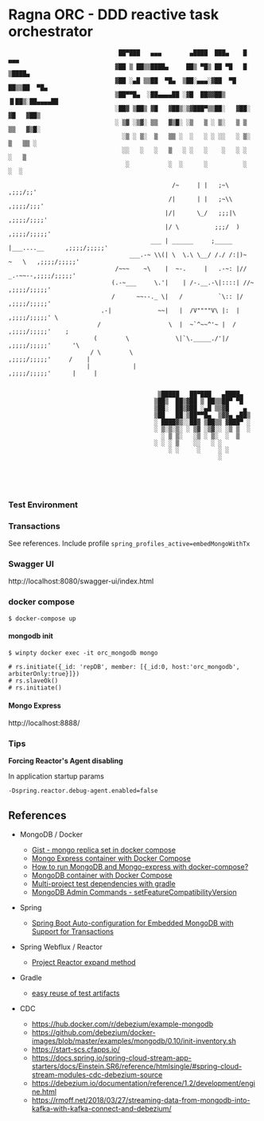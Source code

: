 # Ragna ORC - DDD reactive  task orchestrator


```
                               ██▀███   ▄▄▄        ▄████  ███▄    █  ▄▄▄      
                              ▓██ ▒ ██▒▒████▄     ██▒ ▀█▒ ██ ▀█   █ ▒████▄    
                              ▓██ ░▄█ ▒▒██  ▀█▄  ▒██░▄▄▄░▓██  ▀█ ██▒▒██  ▀█▄  
                              ▒██▀▀█▄  ░██▄▄▄▄██ ░▓█  ██▓▓██▒  ▐▌██▒░██▄▄▄▄██ 
                              ░██▓ ▒██▒ ▓█   ▓██▒░▒▓███▀▒▒██░   ▓██░ ▓█   ▓██▒
                              ░ ▒▓ ░▒▓░ ▒▒   ▓▒█░ ░▒   ▒ ░ ▒░   ▒ ▒  ▒▒   ▓▒█░
                                ░▒ ░ ▒░  ▒   ▒▒ ░  ░   ░ ░ ░░   ░ ▒░  ▒   ▒▒ ░
                                ░░   ░   ░   ▒   ░ ░   ░    ░   ░ ░   ░   ▒   
                                 ░           ░  ░      ░          ░       ░  ░
                                                                                          
                                              /~     | |   ;~\                        ,;;;/;;'
                                             /|      | |   ;~\\                     ,;;;;/;;;'
                                            |/|      \_/   ;;;|\                    ,;;;;/;;;;'
                                            |/ \          ;;;/  )                 ,;;;;/;;;;;'
                                        ___ | ______     ;_____ |___....__      ,;;;;/;;;;;'
                                  ___.-~ \\(| \  \.\ \__/ /./ /:|)~   ~   \   ,;;;;/;;;;;'
                              /~~~    ~\    |  ~-.     |   .-~: |//  _.-~~--,;;;;/;;;;;'
                             (.-~___     \.'|    | /-.__.-\|::::| //~     ,;;;;/;;;;;'
                             /      ~~--._ \|   /          `\:: |/      ,;;;;/;;;;;'
                          .-|             ~~|   |  /V""""V\ |:  |     ,;;;;/;;;;;' \
                         /                   \  |  ~`^~~^'~ |  /    ,;;;;/;;;;;'    ;
                        (        \             \|`\._____./'|/    ,;;;;/;;;;;'      '\
                       / \        \                             ,;;;;/;;;;;'     /    |
                      |            |                          ,;;;;/;;;;;'      |     |


                                          ▒█████   ██▀███   ▄████▄
                                         ▒██▒  ██▒▓██ ▒ ██▒▒██▀ ▀█
                                         ▒██░  ██▒▓██ ░▄█ ▒▒▓█    ▄
                                         ▒██   ██░▒██▀▀█▄  ▒▓▓▄ ▄██▒
                                         ░ ████▓▒░░██▓ ▒██▒▒ ▓███▀ ░
                                         ░ ▒░▒░▒░ ░ ▒▓ ░▒▓░░ ░▒ ▒  ░
                                           ░ ▒ ▒░   ░▒ ░ ▒░  ░  ▒
                                         ░ ░ ░ ▒    ░░   ░ ░
                                             ░ ░     ░     ░ ░
                                                           ░





```



### Test Environment

### Transactions

See references.
Include profile ``spring_profiles_active=embedMongoWithTx``

### Swagger UI
http://localhost:8080/swagger-ui/index.html


### docker compose

```
$ docker-compose up 
```

#### mongodb init
```
$ winpty docker exec -it orc_mongodb mongo

# rs.initiate({_id: 'repDB', member: [{_id:0, host:'orc_mongodb', arbiterOnly:true}]})
# rs.slaveOk()
# rs.initiate()

```
#### Mongo Express

http://localhost:8888/


### Tips

**Forcing Reactor's Agent disabling**

In application startup params
```
-Dspring.reactor.debug-agent.enabled=false
```


## References

* MongoDB / Docker
    * [Gist - mongo replica set in docker compose](https://gist.github.com/harveyconnor/518e088bad23a273cae6ba7fc4643549)
    * [Mongo Express container with Docker Compose](https://zgadzaj.com/development/docker/docker-compose/containers/mongo-express)
    * [How to run MongoDB and Mongo-express with docker-compose?](https://stackoverflow.com/questions/47901561/how-to-run-mongodb-and-mongo-express-with-docker-compose)
    * [MongoDB container with Docker Compose](https://zgadzaj.com/development/docker/docker-compose/containers/mongodb#docker-mongodb-mongod-conf)
    * [Multi-project test dependencies with gradle](https://stackoverflow.com/questions/5644011/multi-project-test-dependencies-with-gradle/60138176#60138176)
    * [MongoDB Admin Commands - setFeatureCompatibilityVersion](https://docs.mongodb.com/manual/reference/command/setFeatureCompatibilityVersion/)
* Spring
    * [Spring Boot Auto-configuration for Embedded MongoDB with Support for Transactions](https://apisimulator.io/spring-boot-auto-configuration-embedded-mongodb-transactions/)
* Spring Webflux / Reactor
    * [Project Reactor expand method](https://www.javacodegeeks.com/2020/02/project-reactor-expand-method.html)
* Gradle
    * [easy reuse of test artifacts](https://stackoverflow.com/questions/5644011/multi-project-test-dependencies-with-gradle/60138176#60138176)
  
* CDC
    * https://hub.docker.com/r/debezium/example-mongodb
    * https://github.com/debezium/docker-images/blob/master/examples/mongodb/0.10/init-inventory.sh
    * https://start-scs.cfapps.io/
    * https://docs.spring.io/spring-cloud-stream-app-starters/docs/Einstein.SR6/reference/htmlsingle/#spring-cloud-stream-modules-cdc-debezium-source
    * https://debezium.io/documentation/reference/1.2/development/engine.html
    * https://rmoff.net/2018/03/27/streaming-data-from-mongodb-into-kafka-with-kafka-connect-and-debezium/
    
